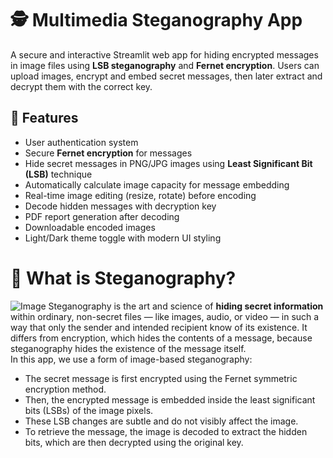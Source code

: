 # 🕵️ Multimedia Steganography App
A secure and interactive Streamlit web app for hiding encrypted messages in image files using **LSB steganography** and **Fernet encryption**. Users can upload images, encrypt and embed secret messages, then later extract and decrypt them with the correct key.

## 🔐 Features
- User authentication system
- Secure **Fernet encryption** for messages
- Hide secret messages in PNG/JPG images using **Least Significant Bit (LSB)** technique
- Automatically calculate image capacity for message embedding
- Real-time image editing (resize, rotate) before encoding
- Decode hidden messages with decryption key
- PDF report generation after decoding
- Downloadable encoded images
- Light/Dark theme toggle with modern UI styling

# 🧬 What is Steganography?
![Image](https://github.com/user-attachments/assets/3021bcef-ff98-4dd4-ba97-cf7a0f458813)
Steganography is the art and science of **hiding secret information** within ordinary, non-secret files — like images, audio, or video — in such a way that only the sender and intended recipient know of its existence. It differs from encryption, which hides the contents of a message, because steganography hides the existence of the message itself.<br>
In this app, we use a form of image-based steganography:
- The secret message is first encrypted using the Fernet symmetric encryption method.
- Then, the encrypted message is embedded inside the least significant bits (LSBs) of the image pixels.
- These LSB changes are subtle and do not visibly affect the image.
- To retrieve the message, the image is decoded to extract the hidden bits, which are then decrypted using the original key.

